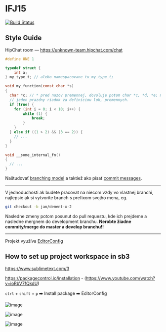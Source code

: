 # IFJ15

[![Build Status](https://travis-ci.com/mochja/IFJ15.svg?token=R1xPH8Tds42vtS3xNggs&branch=develop)](https://travis-ci.com/mochja/IFJ15)

## Style Guide

HipChat room — https://unknown-team.hipchat.com/chat

```C
#define ONE 1

typedef struct {
    int a;
} my_type_t; // alebo namespacovane tu_my_type_t;

void my_function(const char *s)
{
  char *c; // * pred nazov premennej, dovoluje potom char *c, *d, *e; miesto char* c, *d, *e;
  // jeden prazdny riadok za definiciou lok, premennych.
  if (true) {
    for (int i = 0; i < 10; i++) {
        while (1) {
            break;
        }
    }
  } else if ((1 > 2) && (3 == 2)) {
    // ...
  }
}

void __some_internal_fn()
{
  // ...
}
```

Naštudovať [branching model](http://nvie.com/posts/a-successful-git-branching-model/) a taktiež ako písať [commit messages](http://chris.beams.io/posts/git-commit/).

----

V jednoduchosti ak budete pracovat na niecom vzdy vo vlastnej branchi, najlepsie ak si vytvorite branch s prefixom svojho mena, eg.
```sh
git checkout -b jan/dement-x-2
```
Nasledne zmeny potom posunut do pull requestu, kde ich prejdeme a nasledne mergnem do development branchu.
**Nerobte žiadne commity/merge do master a develop branchu!!**

----

Projekt využíva [EditorConfig](http://editorconfig.org/#download)

## How to set up project workspace in sb3

https://www.sublimetext.com/3

https://packagecontrol.io/installation - (https://www.youtube.com/watch?v=ioRbV7fQkdU)

`ctrl` + `shift` + `p` :arrow_right: Install package :arrow_right: EditorConfig

![image](https://cloud.githubusercontent.com/assets/1218946/10567440/6bdf3202-7605-11e5-8ab5-500c0ba8daf9.png)

![image](https://cloud.githubusercontent.com/assets/1218946/10567471/31ffee72-7606-11e5-8748-5cb57d9825fb.png)

![image](https://cloud.githubusercontent.com/assets/1218946/10567482/6e2b24f2-7606-11e5-8d82-f86f9250334a.png)
